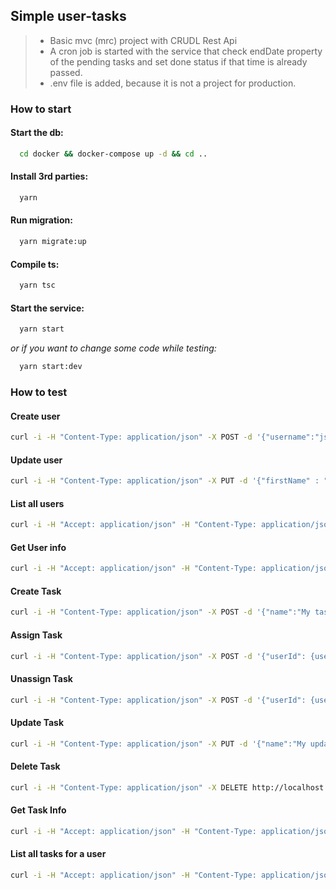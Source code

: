 ## Simple user-tasks

> - Basic mvc (mrc) project with CRUDL Rest Api
> - A cron job is started with the service that check endDate property of the pending tasks and set done status if that time is already passed.
> - .env file is added, because it is not a project for production.

### How to start

#### Start the db:

```sh
  cd docker && docker-compose up -d && cd ..
```

#### Install 3rd parties:

```sh
  yarn
```

#### Run migration:

```sh
  yarn migrate:up
```

#### Compile ts:

```sh
  yarn tsc
```

#### Start the service:

```sh
  yarn start
```

_or if you want to change some code while testing:_

```sh
  yarn start:dev
```

### How to test

#### Create user

```sh
curl -i -H "Content-Type: application/json" -X POST -d '{"username":"jsmith","firstName" : "John", "lastName" : "Smith"}' http://localhost:3000/api/users
```

#### Update user

```sh
curl -i -H "Content-Type: application/json" -X PUT -d '{"firstName" : "John", "lastName" : "Doe", "username": "jdoe"}' http://localhost:3000/api/users/{id}
```

#### List all users

```sh
curl -i -H "Accept: application/json" -H "Content-Type: application/json" -X GET http://localhost:3000/api/users
```

#### Get User info

```sh
curl -i -H "Accept: application/json" -H "Content-Type: application/json" -X GET http://localhost:3000/api/users/{id}
```

#### Create Task

```sh
curl -i -H "Content-Type: application/json" -X POST -d '{"name":"My task","description" : "Description of task", "endDate" : "2016-05-25 14:25:00"}' http://localhost:3000/api/tasks
```

#### Assign Task

```sh
curl -i -H "Content-Type: application/json" -X POST -d '{"userId": {user_id}}' http://localhost:3000/api/tasks/{task_id}/assign-user
```

#### Unassign Task

```sh
curl -i -H "Content-Type: application/json" -X POST -d '{"userId": {user_id}}' http://localhost:3000/api/tasks/{task_id}/unassign
```

#### Update Task

```sh
curl -i -H "Content-Type: application/json" -X PUT -d '{"name":"My updated task"}' http://localhost:3000/api/tasks/{task_id}
```

#### Delete Task

```sh
curl -i -H "Content-Type: application/json" -X DELETE http://localhost:3000/api/tasks/{task_id}
```

#### Get Task Info

```sh
curl -i -H "Accept: application/json" -H "Content-Type: application/json" -X GET http://localhost:3000/api/tasks/{task_id}
```

#### List all tasks for a user

```sh
curl -i -H "Accept: application/json" -H "Content-Type: application/json" -X GET http://localhost:3000/api/users/{user_id}/tasks
```
